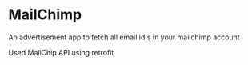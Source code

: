 # MailChimp
An advertisement app to fetch all email id's in your mailchimp account

Used MailChip API using retrofit

